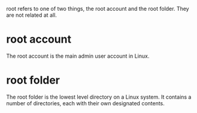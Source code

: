 root refers to one of two things, the root account and the root folder. They are not related at all.

# root account
The root account is the main admin user account in Linux.

# root folder
The root folder is the lowest level directory on a Linux system. It contains a number of directories, each with their own designated contents.